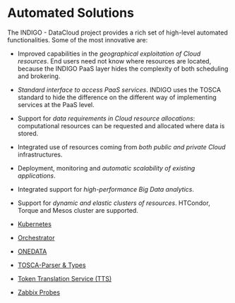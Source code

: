 # Automated Solutions

The INDIGO - DataCloud project provides a rich set of high-level automated functionalities. Some of the most innovative are: 
* Improved capabilities in the *geographical exploitation of Cloud resources*. End users need not know where resources are located, because the INDIGO PaaS layer hides the complexity of both scheduling and brokering.
* *Standard interface to access PaaS services*. INDIGO uses the TOSCA standard to hide the difference on the different way of implementing services at the PaaS level.
* Support for *data requirements in Cloud resource allocations*: computational resources can be requested and allocated where data is stored.
* Integrated use of resources coming from *both public and private Cloud* infrastructures.
* Deployment, monitoring and *automatic scalability of existing applications*.
* Integrated support for *high-performance Big Data analytics*.
* Support for *dynamic and elastic clusters of resources*. HTCondor, Torque and Mesos cluster are supported. 


* [Kubernetes](indigo1/kubernetes1.md)
* [Orchestrator](indigo1/orchestrator1.md)
* [ONEDATA](indigo1/onedata1.md)
* [TOSCA-Parser & Types](indigo1/tosca-pt1.md)
* [Token Translation Service (TTS)](indigo1/tts1.md)
* [Zabbix Probes](indigo1/zabbix-probes1.md)


